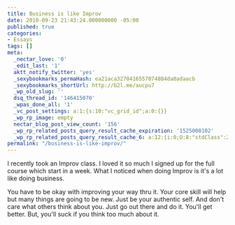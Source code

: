 ```yaml
---
title: Business is like Improv
date: 2010-09-23 21:43:24.000000000 -05:00
published: true
categories:
- Essays
tags: []
meta:
  _nectar_love: '0'
  _edit_last: '1'
  aktt_notify_twitter: 'yes'
  _sexybookmarks_permaHash: ea21aca3270416557074884da0adaacb
  _sexybookmarks_shortUrl: http://b2l.me/aucpu7
  _wp_old_slug: ''
  dsq_thread_id: '146415070'
  _wpas_done_all: '1'
  _vc_post_settings: a:1:{s:10:"vc_grid_id";a:0:{}}
  _wp_rp_image: empty
  nectar_blog_post_view_count: '156'
  _wp_rp_related_posts_query_result_cache_expiration: '1525008102'
  _wp_rp_related_posts_query_result_cache_6: a:12:{i:0;O:8:"stdClass":2:{s:7:"post_id";s:4:"4439";s:5:"score";s:17:"74.47471944829411";}i:1;O:8:"stdClass":2:{s:7:"post_id";s:4:"4440";s:5:"score";s:17:"67.08036293413795";}i:2;O:8:"stdClass":2:{s:7:"post_id";s:4:"4196";s:5:"score";s:17:"20.28810179507586";}i:3;O:8:"stdClass":2:{s:7:"post_id";s:4:"3468";s:5:"score";s:18:"20.175714697075698";}i:4;O:8:"stdClass":2:{s:7:"post_id";s:3:"390";s:5:"score";s:17:"18.57331237558676";}i:5;O:8:"stdClass":2:{s:7:"post_id";s:3:"212";s:5:"score";s:18:"17.981258286452917";}i:6;O:8:"stdClass":2:{s:7:"post_id";s:3:"153";s:5:"score";s:17:"17.17032807021424";}i:7;O:8:"stdClass":2:{s:7:"post_id";s:4:"1211";s:5:"score";s:18:"14.726326744684785";}i:8;O:8:"stdClass":2:{s:7:"post_id";s:4:"4432";s:5:"score";s:17:"14.52690872858513";}i:9;O:8:"stdClass":2:{s:7:"post_id";s:3:"299";s:5:"score";s:16:"14.5185003693992";}i:10;O:8:"stdClass":2:{s:7:"post_id";s:3:"744";s:5:"score";s:18:"13.943136224501226";}i:11;O:8:"stdClass":2:{s:7:"post_id";s:3:"587";s:5:"score";s:18:"13.488567536806107";}}
permalink: "/business-is-like-improv/"
---
```

<p>I recently took an Improv class. I loved it so much I signed up for the full course which start in a week. What I noticed when doing Improv is it's a lot like doing business.</p>
<p>You have to be okay with improving your way thru it. Your core skill will help but many things are going to be new. Just be your authentic self. And don't care what others think about you. Just go out there and do it. You'll get better. But, you'll suck if you think too much about it.</p>
